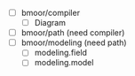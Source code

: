 - [ ] bmoor/compiler
  - [ ] Diagram
- [ ] bmoor/path (need compiler)
- [ ] bmoor/modeling (need path)
  - [ ] modeling.field
  - [ ] modeling.model
